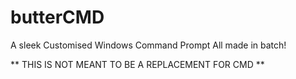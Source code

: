 # butterCMD 
A sleek Customised Windows Command Prompt
All made in batch!


** THIS IS NOT MEANT TO BE A REPLACEMENT FOR CMD **
